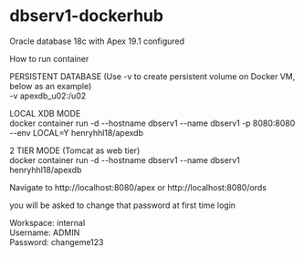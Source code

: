 # dbserv1-dockerhub

Oracle database 18c with Apex 19.1 configured  

How to run container  

PERSISTENT DATABASE (Use -v to create persistent volume on Docker VM, below as an example)  
-v apexdb_u02:/u02

LOCAL XDB MODE  
docker container run -d --hostname dbserv1 --name dbserv1 -p 8080:8080 --env LOCAL=Y henryhhl18/apexdb  

2 TIER MODE (Tomcat as web tier)  
docker container run -d --hostname dbserv1 --name dbserv1 henryhhl18/apexdb  


Navigate to http://localhost:8080/apex or http://localhost:8080/ords  

you will be asked to change that password at first time login  

Workspace: internal  
Username: ADMIN  
Password: changeme123  
